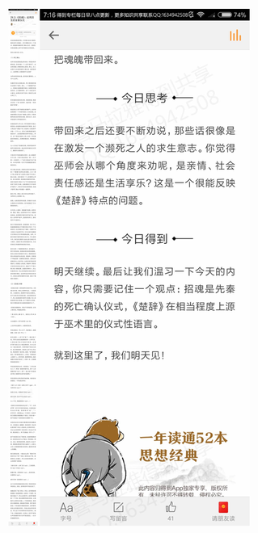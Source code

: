 ![](../../images/2017年10月/XY1010《招魂》：起死回生的全套仪式.jpg)
![](../../images/2017年10月/XY1010《招魂》：起死回生的全套仪式2.jpg)
